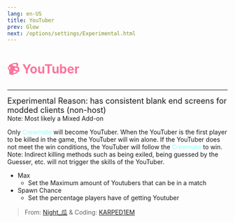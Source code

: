 ```yaml
---
lang: en-US
title: YouTuber
prev: Glow
next: /options/settings/Experimental.html
---
```


# <font color=#fb749b>📹 <b>YouTuber</b></font> <Badge text="Addon" type="tip" vertical="middle"/>
---
<font size=4em>Experimental Reason: has consistent blank end screens for modded clients (non-host)</font><br>
Note: Most likely a Mixed Add-on

Only <font color=#8cffff>Crewmate</font> will become YouTuber. When the YouTuber is the first player to be killed in the game, the YouTuber will win alone. If the YouTuber does not meet the win conditions, the YouTuber will follow the <font color=#8cffff>Crewmate</font> to win. Note: Indirect killing methods such as being exiled, being guessed by the Guesser, etc. will not trigger the skills of the YouTuber.
* Max
  * Set the Maximum amount of Youtubers that can be in a match
* Spawn Chance
  * Set the percentage players have of getting Youtuber

> From: [Night_瓜](https://space.bilibili.com/1638639993) & Coding: [KARPED1EM](https://github.com/KARPED1EM)